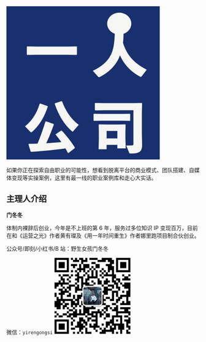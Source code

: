<!-- ![yirengongsi](../imgs/yirengongsi_logo.jpg) -->
<img src="../imgs/yirengongsi_logo.jpg" style="margin: auto" width="400" height="400" />

如果你正在探索自由职业的可能性，想看到脱离平台的商业模式、团队搭建、自媒体变现等实操案例，这里有最一线的职业案例库和走心大实话。

## 主理人介绍

**门冬冬**

体制内裸辞后创业，今年是不上班的第 6 年，服务过多位知识 IP 变现百万，目前在和《运营之光》作者黄有璨及《用一年时间重生》作者娜里跑项目制合伙创业。

公众号/即刻/小红书/B 站：野生女孩门冬冬

微信：`yirengongsi`
<img src="../imgs/qrcode_mdd.png" width="200" height="200" />

